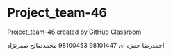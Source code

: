 # Project_team-46
Project_team-46 created by GitHub Classroom

احمدرضا حمزه ای 98101447
98100453 محمدصالح صفرنژاد
